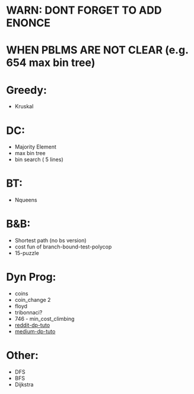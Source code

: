 # WARN: DONT FORGET TO ADD ENONCE
# WHEN PBLMS ARE NOT CLEAR (e.g. 654 max bin tree)

# Greedy:

- Kruskal

# DC:

- Majority Element
- max bin tree
- bin search ( 5 lines)


# BT:

- Nqueens


# B&B:

- Shortest path (no bs version)
- cost fun of branch-bound-test-polycop
- 15-puzzle

# Dyn Prog:

- coins
- coin_change 2
- floyd
- tribonnaci?
- 746 - min_cost_climbing
- [reddit-dp-tuto](https://www.reddit.com/r/algorithms/comments/omwg9e/dp_recurrence_relationship_help/?rdt=37439)
- [medium-dp-tuto](https://medium.com/swlh/dynamic-programming-minimum-cost-to-reach-the-end-9348bd4fafab)

# Other: 

- DFS
- BFS
- Dijkstra
